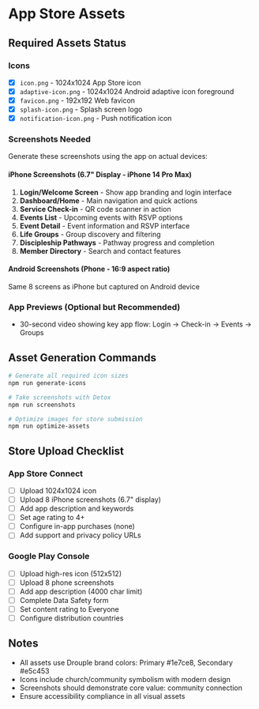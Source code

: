 # App Store Assets

## Required Assets Status

### Icons

- [x] `icon.png` - 1024x1024 App Store icon
- [x] `adaptive-icon.png` - 1024x1024 Android adaptive icon foreground
- [x] `favicon.png` - 192x192 Web favicon
- [x] `splash-icon.png` - Splash screen logo
- [x] `notification-icon.png` - Push notification icon

### Screenshots Needed

Generate these screenshots using the app on actual devices:

#### iPhone Screenshots (6.7" Display - iPhone 14 Pro Max)

1. **Login/Welcome Screen** - Show app branding and login interface
2. **Dashboard/Home** - Main navigation and quick actions
3. **Service Check-in** - QR code scanner in action
4. **Events List** - Upcoming events with RSVP options
5. **Event Detail** - Event information and RSVP interface
6. **Life Groups** - Group discovery and filtering
7. **Discipleship Pathways** - Pathway progress and completion
8. **Member Directory** - Search and contact features

#### Android Screenshots (Phone - 16:9 aspect ratio)

Same 8 screens as iPhone but captured on Android device

### App Previews (Optional but Recommended)

- 30-second video showing key app flow: Login → Check-in → Events → Groups

## Asset Generation Commands

```bash
# Generate all required icon sizes
npm run generate-icons

# Take screenshots with Detox
npm run screenshots

# Optimize images for store submission
npm run optimize-assets
```

## Store Upload Checklist

### App Store Connect

- [ ] Upload 1024x1024 icon
- [ ] Upload 8 iPhone screenshots (6.7" display)
- [ ] Add app description and keywords
- [ ] Set age rating to 4+
- [ ] Configure in-app purchases (none)
- [ ] Add support and privacy policy URLs

### Google Play Console

- [ ] Upload high-res icon (512x512)
- [ ] Upload 8 phone screenshots
- [ ] Add app description (4000 char limit)
- [ ] Complete Data Safety form
- [ ] Set content rating to Everyone
- [ ] Configure distribution countries

## Notes

- All assets use Drouple brand colors: Primary #1e7ce8, Secondary #e5c453
- Icons include church/community symbolism with modern design
- Screenshots should demonstrate core value: community connection
- Ensure accessibility compliance in all visual assets
